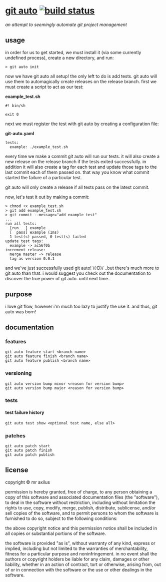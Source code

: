 # [git auto][1] [![build status][2]][3]
*an attempt to seemingly automate git project management*

## usage
in order for us to get started, we must install it (via some currently
undefined process), create a new directory, and run:

```
> git auto init
```

now we have git auto all setup! the only left to do is add tests. git auto will
use them to automagically create releases on the release branch. first we must
create a script to act as our test:

**example_test.sh**
```
#! bin/sh

exit 0
```

next we must register the test with git auto by creating a configuration file:

**git-auto.yaml**
```
tests:
  example: ./example_test.sh
```

every time we make a commit git auto will run our tests. it will also create a
new release on the release branch if the tests exited successfully. in addition
it will also create a tag for each test and update those tags to the last
commit each of them passed on. that way you know what commit started the
failure of a particular test.

git auto will only create a release if all tests pass on the latest commit.

now, let's test it out by making a commit:

```
> chmod +x example_test.sh
> git add example_test.sh
> git commit --message="add example test"
...
run all tests:
  [run   ] example
  [  pass] example (1ms)
  1 test(s) passed, 0 test(s) failed
update test tags:
  example -> ac56f0b
increment release:
  merge master -> release
  tag as version 0.0.1
```

and we've just successfully used git auto! \\(:D)/ ..but there's much more to
git auto than that. i would suggest you check out the documentation to
discover the true power of git auto. until next time..

## purpose
i love git flow, however i'm much too lazy to justify the use it. and thus, git
auto was born!

## documentation
### features
```
git auto feature start <branch name>
git auto feature finish <branch name>
git auto feature publish <branch name>
```


### versioning
```
git auto version bump minor <reason for version bump>
git auto version bump major <reason for version bump>
```


### tests
#### test failure history
```
git auto test show <optional test name, else all>
```

### patches
```
git auto patch start
git auto patch finish
git auto patch publish
```

## license
copyright © mr axilus

permission is hereby granted, free of charge, to any person obtaining a copy
of this software and associated documentation files (the "software"), to deal
in the software without restriction, including without limitation the rights
to use, copy, modify, merge, publish, distribute, sublicense, and/or sell
copies of the software, and to permit persons to whom the software is
furnished to do so, subject to the following conditions:

the above copyright notice and this permission notice shall be included in all
copies or substantial portions of the software.

the software is provided "as is", without warranty of any kind, express or
implied, including but not limited to the warranties of merchantability,
fitness for a particular purpose and noninfringement. in no event shall the
authors or copyright holders be liable for any claim, damages or other
liability, whether in an action of contract, tort or otherwise, arising from,
out of or in connection with the software or the use or other dealings in the
software.

[1]: git-auto.projectaxil.us "git auto"
[2]: https://secure.travis-ci.org/mraxilus/git-auto.png?branch=master
[3]: https://secure.travis-ci.org/mraxilus/git-auto
